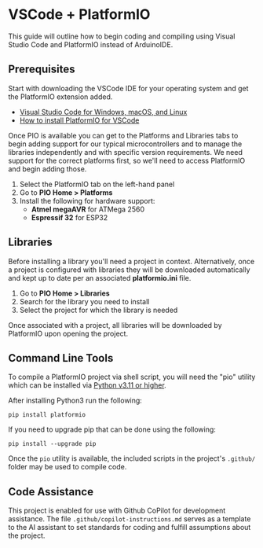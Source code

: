 # VSCode + PlatformIO

This guide will outline how to begin coding and compiling using Visual Studio Code and PlatformIO instead of ArduinoIDE.

## Prerequisites

Start with downloading the VSCode IDE for your operating system and get the PlatformIO extension added.

- [Visual Studio Code for Windows, macOS, and Linux](https://code.visualstudio.com/download)
- [How to install PlatformIO for VSCode](https://platformio.org/install/ide?install=vscode)

Once PIO is available you can get to the Platforms and Libraries tabs to begin adding support for our typical microcontrollers and to manage the libraries independently and with specific version requirements. We need support for the correct platforms first, so we'll need to access PlatformIO and begin adding those.

1. Select the PlatformIO tab on the left-hand panel
1. Go to **PIO Home > Platforms**
1. Install the following for hardware support:
	- **Atmel megaAVR** for ATMega 2560
	- **Espressif 32** for ESP32

## Libraries

Before installing a library you'll need a project in context. Alternatively, once a project is configured with libraries they will be downloaded automatically and kept up to date per an associated **platformio.ini** file.

1. Go to **PIO Home > Libraries**
1. Search for the library you need to install
1. Select the project for which the library is needed

Once associated with a project, all libraries will be downloaded by PlatformIO upon opening the project.

## Command Line Tools

To compile a PlatformIO project via shell script, you will need the "pio" utility which can be installed via [Python v3.11 or higher](https://www.python.org/downloads/).

After installing Python3 run the following:

`pip install platformio`

If you need to upgrade pip that can be done using the following:

`pip install --upgrade pip`

Once the `pio` utility is available, the included scripts in the project's `.github/` folder may be used to compile code.

## Code Assistance

This project is enabled for use with Github CoPilot for development assistance. The file `.github/copilot-instructions.md` serves as a template to the AI assistant to set standards for coding and fulfill assumptions about the project.

